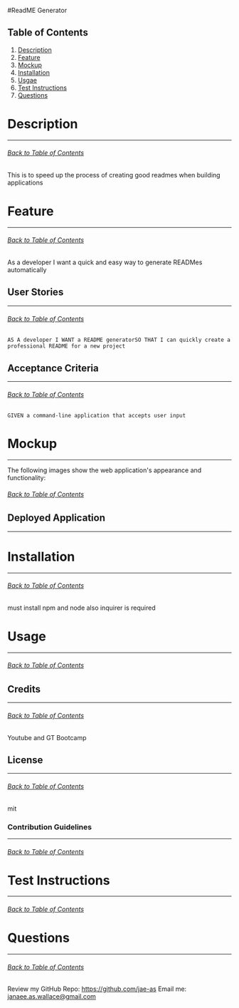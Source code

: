 
#ReadME Generator
    
## Table of Contents
1. [Description](#Description)
2. [Feature](#Feature)
3. [Mockup](#Mockup)
4. [Installation](#Installation)
5. [Usgae](#Usage)
6. [Test Instructions](#Test-Instructions)
7. [Questions](#Questions)

# Description
***
###### [Back to Table of Contents](#Table-of-Contents)
This is to speed up the process of creating good readmes when building applications

# Feature
***
###### [Back to Table of Contents](#Table-of-Contents)
As a developer I want a quick and easy way to generate READMes automatically

## User Stories
***
###### [Back to Table of Contents](#Table-of-Contents)
```AS A developer I WANT a README generatorSO THAT I can quickly create a professional README for a new project```

## Acceptance Criteria
***
###### [Back to Table of Contents](#Table-of-Contents)
```GIVEN a command-line application that accepts user input```

# Mockup
***
The following images show the web application's appearance and functionality:
###### [Back to Table of Contents](#Table-of-Contents)




## Deployed Application
***


# Installation
***
###### [Back to Table of Contents](#Table-of-Contents)
must install npm and node also inquirer is required

# Usage
***
###### [Back to Table of Contents](#Table-of-Contents)


## Credits
***
###### [Back to Table of Contents](#Table-of-Contents)
Youtube and GT Bootcamp

## License
***
###### [Back to Table of Contents](#Table-of-Contents)
mit

### Contribution Guidelines
***
###### [Back to Table of Contents](#Table-of-Contents)



# Test Instructions
***
###### [Back to Table of Contents](#Table-of-Contents)


# Questions
***
###### [Back to Table of Contents](#Table-of-Contents)
Review my GitHub Repo: https://github.com/jae-as
Email me: janaee.as.wallace@gmail.com
